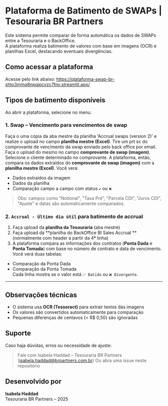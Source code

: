 # Plataforma de Batimento de SWAPs | Tesouraria BR Partners
Este sistema permite comparar de forma automática os dados de SWAPs entre a Tesouraria e o BackOffice.  
A plataforma realiza batimento de valores com base em imagens (OCR) e planilhas Excel, destacando eventuais divergências.
## Como acessar a plataforma
Acesse pelo link abaixo:
https://plataforma-swap-br-shto3mmq8npqjpcvzc7fnv.streamlit.app/

## Tipos de batimento disponíveis
Ao abrir a plataforma, selecione no menu:

### 1. Swap – Vencimento para vencimentos de swap 
Faça o uma cópia da aba mestre da planilha ‘Accrual swaps (version 2)’ e realize o upload no campo **planilha mestre (Excel)**.
Tire um prt sc do comprovante de vencimento da swap enviado pelo back office por email. Faça o upload do mesmo no campo **comprovante de swap (imagem)**. 
Selecione o cliente determinado no comprovante. 
A plataforma, então, compara os dados extraídos do **comprovante de swap (imagem)** com a **planilha mestre (Excel)**.
Você verá:
- Dados extraídos da imagem
- Dados da planilha
- Comparação campo a campo com status `✔️` ou `❌`

> Obs: campos como "Notional", "Taxa Pré", "Parcela CDI", "Juros CDI", "Ajuste" e datas são automaticamente comparados.
### 2. `Accrual - Último dia útil` para batimento de accrual 
1. Faça upload da **planilha da Tesouraria** (aba mestre)
2. Faça upload da **planilha do BackOffice BI Sales Accrual ** (normalmente com header a partir da 4ª linha)
3. A plataforma compara as informações dos contratos (**Ponta Dada** e **Ponta Tomada**)  com base no número de contrato e data de vencimento.
Você verá duas tabelas:
- Comparação da Ponta Dada
- Comparação da Ponta Tomada  
Cada linha mostra se o valor está `✅ Batido` ou `❌ Divergente`.
---
## Observações técnicas
- O sistema usa **OCR (Tesseract)** para extrair textos das imagens
- Os valores são convertidos automaticamente para comparação
- Pequenas diferenças de centavos (< R$ 0,50) são ignoradas
## Suporte

Caso haja dúvidas, erros ou necessidade de ajuste:
>  Fale com Isabela Haddad – Tesouraria BR Partners  (isabela.haddad@brpartners.com.br) 
>  Ou abra uma issue neste repositório

## Desenvolvido por  
**Isabela Haddad**  
Tesouraria BR Partners – 2025
